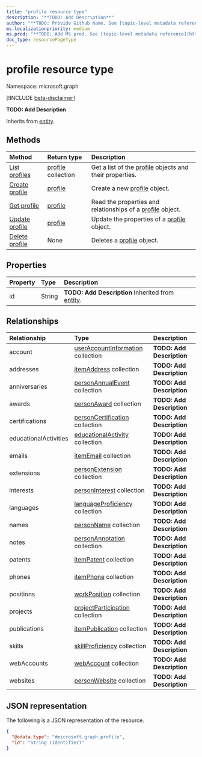 ```yaml
---
title: "profile resource type"
description: "**TODO: Add Description**"
author: "**TODO: Provide Github Name. See [topic-level metadata reference](https://msgo.azurewebsites.net/add/document/guidelines/metadata.html#topic-level-metadata)**"
ms.localizationpriority: medium
ms.prod: "**TODO: Add MS prod. See [topic-level metadata reference](https://msgo.azurewebsites.net/add/document/guidelines/metadata.html#topic-level-metadata)**"
doc_type: resourcePageType
---
```


# profile resource type

Namespace: microsoft.graph

[!INCLUDE [beta-disclaimer](../../includes/beta-disclaimer.md)]

**TODO: Add Description**


Inherits from [entity](../resources/entity.md).

## Methods
|Method|Return type|Description|
|:---|:---|:---|
|[List profiles](../api/profile-list.md)|[profile](../resources/profile.md) collection|Get a list of the [profile](../resources/profile.md) objects and their properties.|
|[Create profile](../api/profile-create.md)|[profile](../resources/profile.md)|Create a new [profile](../resources/profile.md) object.|
|[Get profile](../api/profile-get.md)|[profile](../resources/profile.md)|Read the properties and relationships of a [profile](../resources/profile.md) object.|
|[Update profile](../api/profile-update.md)|[profile](../resources/profile.md)|Update the properties of a [profile](../resources/profile.md) object.|
|[Delete profile](../api/profile-delete.md)|None|Deletes a [profile](../resources/profile.md) object.|

## Properties
|Property|Type|Description|
|:---|:---|:---|
|id|String|**TODO: Add Description** Inherited from [entity](../resources/entity.md).|

## Relationships
|Relationship|Type|Description|
|:---|:---|:---|
|account|[userAccountInformation](../resources/useraccountinformation.md) collection|**TODO: Add Description**|
|addresses|[itemAddress](../resources/itemaddress.md) collection|**TODO: Add Description**|
|anniversaries|[personAnnualEvent](../resources/personannualevent.md) collection|**TODO: Add Description**|
|awards|[personAward](../resources/personaward.md) collection|**TODO: Add Description**|
|certifications|[personCertification](../resources/personcertification.md) collection|**TODO: Add Description**|
|educationalActivities|[educationalActivity](../resources/educationalactivity.md) collection|**TODO: Add Description**|
|emails|[itemEmail](../resources/itememail.md) collection|**TODO: Add Description**|
|extensions|[personExtension](../resources/personextension.md) collection|**TODO: Add Description**|
|interests|[personInterest](../resources/personinterest.md) collection|**TODO: Add Description**|
|languages|[languageProficiency](../resources/languageproficiency.md) collection|**TODO: Add Description**|
|names|[personName](../resources/personname.md) collection|**TODO: Add Description**|
|notes|[personAnnotation](../resources/personannotation.md) collection|**TODO: Add Description**|
|patents|[itemPatent](../resources/itempatent.md) collection|**TODO: Add Description**|
|phones|[itemPhone](../resources/itemphone.md) collection|**TODO: Add Description**|
|positions|[workPosition](../resources/workposition.md) collection|**TODO: Add Description**|
|projects|[projectParticipation](../resources/projectparticipation.md) collection|**TODO: Add Description**|
|publications|[itemPublication](../resources/itempublication.md) collection|**TODO: Add Description**|
|skills|[skillProficiency](../resources/skillproficiency.md) collection|**TODO: Add Description**|
|webAccounts|[webAccount](../resources/webaccount.md) collection|**TODO: Add Description**|
|websites|[personWebsite](../resources/personwebsite.md) collection|**TODO: Add Description**|

## JSON representation
The following is a JSON representation of the resource.
<!-- {
  "blockType": "resource",
  "keyProperty": "id",
  "@odata.type": "microsoft.graph.profile",
  "baseType": "microsoft.graph.entity",
  "openType": false
}
-->
``` json
{
  "@odata.type": "#microsoft.graph.profile",
  "id": "String (identifier)"
}
```

